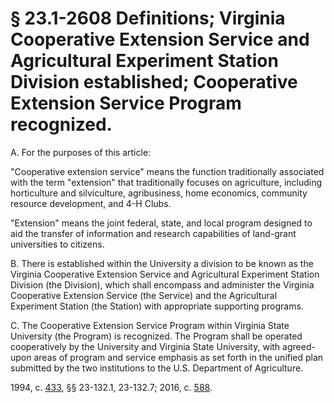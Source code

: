 # § 23.1-2608 Definitions; Virginia Cooperative Extension Service and Agricultural Experiment Station Division established; Cooperative Extension Service Program recognized.

<p>A. For the purposes of this article:</p><p>"Cooperative extension service" means the function traditionally associated with the term "extension" that traditionally focuses on agriculture, including horticulture and silviculture, agribusiness, home economics, community resource development, and 4-H Clubs.</p><p>"Extension" means the joint federal, state, and local program designed to aid the transfer of information and research capabilities of land-grant universities to citizens.</p><p>B. There is established within the University a division to be known as the Virginia Cooperative Extension Service and Agricultural Experiment Station Division (the Division), which shall encompass and administer the Virginia Cooperative Extension Service (the Service) and the Agricultural Experiment Station (the Station) with appropriate supporting programs.</p><p>C. The Cooperative Extension Service Program within Virginia State University (the Program) is recognized. The Program shall be operated cooperatively by the University and Virginia State University, with agreed-upon areas of program and service emphasis as set forth in the unified plan submitted by the two institutions to the U.S. Department of Agriculture.</p><p>1994, c. <a href='http://lis.virginia.gov/cgi-bin/legp604.exe?941+ful+CHAP0433'>433</a>, §§ 23-132.1, 23-132.7; 2016, c. <a href='http://lis.virginia.gov/cgi-bin/legp604.exe?161+ful+CHAP0588'>588</a>.</p>